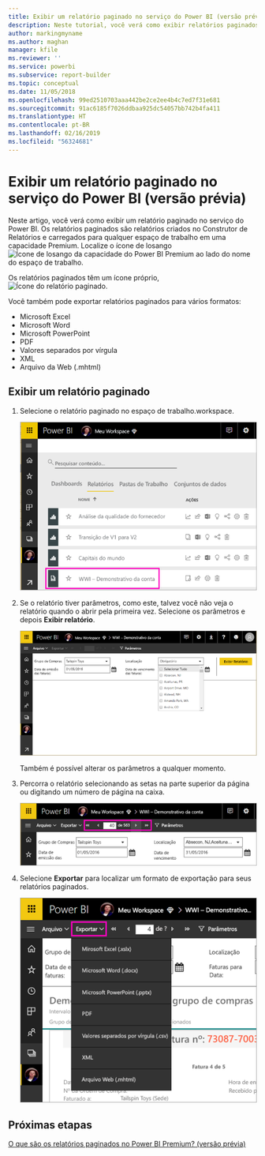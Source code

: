 ```yaml
---
title: Exibir um relatório paginado no serviço do Power BI (versão prévia)
description: Neste tutorial, você verá como exibir relatórios paginados no serviço do Power BI.
author: markingmyname
ms.author: maghan
manager: kfile
ms.reviewer: ''
ms.service: powerbi
ms.subservice: report-builder
ms.topic: conceptual
ms.date: 11/05/2018
ms.openlocfilehash: 99ed2510703aaa442be2ce2ee4b4c7ed7f31e681
ms.sourcegitcommit: 91ac6185f7026ddbaa925dc54057bb742b4fa411
ms.translationtype: HT
ms.contentlocale: pt-BR
ms.lasthandoff: 02/16/2019
ms.locfileid: "56324681"
---
```

# <a name="view-a-paginated-report-in-the-power-bi-service-preview"></a>Exibir um relatório paginado no serviço do Power BI (versão prévia)

Neste artigo, você verá como exibir um relatório paginado no serviço do Power BI. Os relatórios paginados são relatórios criados no Construtor de Relatórios e carregados para qualquer espaço de trabalho em uma capacidade Premium. Localize o ícone de losango ![Ícone de losango da capacidade do Power BI Premium](media/paginated-reports-save-to-power-bi-service/premium-diamond.png) ao lado do nome do espaço de trabalho. 

Os relatórios paginados têm um ícone próprio, ![Ícone do relatório paginado](media/paginated-reports-view-power-bi-service/power-bi-paginated-report-icon.png).

Você também pode exportar relatórios paginados para vários formatos: 

- Microsoft Excel
- Microsoft Word
- Microsoft PowerPoint
- PDF
- Valores separados por vírgula
- XML
- Arquivo da Web (.mhtml)

## <a name="view-a-paginated-report"></a>Exibir um relatório paginado

1. Selecione o relatório paginado no espaço de trabalho.workspace.

    ![Relatório paginado no serviço do Power BI](media/paginated-reports-view-power-bi-service/power-bi-paginated-report-in-service.png)

2. Se o relatório tiver parâmetros, como este, talvez você não veja o relatório quando o abrir pela primeira vez. Selecione os parâmetros e depois **Exibir relatório**. 

     ![Seleção de parâmetros para exibição no relatório](media/paginated-reports-view-power-bi-service/power-bi-paginated-select-parameters.png)

    Também é possível alterar os parâmetros a qualquer momento.

1. Percorra o relatório selecionando as setas na parte superior da página ou digitando um número de página na caixa.
    
   ![Percorrer o relatório](media/paginated-reports-view-power-bi-service/power-bi-paginated-page-thru-report.png)

4. Selecione **Exportar** para localizar um formato de exportação para seus relatórios paginados.

    ![Selecione um formato de exportação](media/paginated-reports-view-power-bi-service/power-bi-paginated-export.png)


## <a name="next-steps"></a>Próximas etapas

[O que são os relatórios paginados no Power BI Premium? (versão prévia)](paginated-reports-report-builder-power-bi.md)
